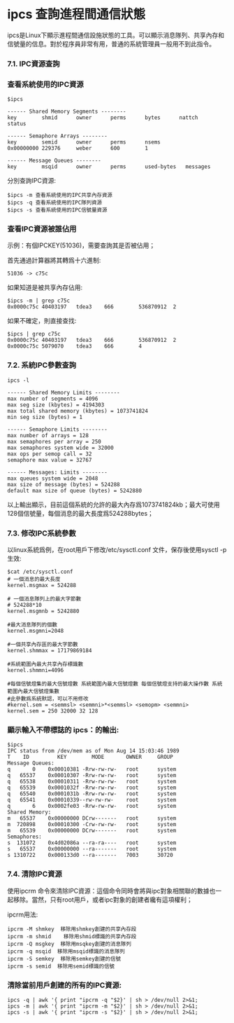 # ipcs 查詢進程間通信狀態
ipcs是Linux下顯示進程間通信設施狀態的工具。可以顯示消息隊列、共享內存和信號量的信息。對於程序員非常有用，普通的系統管理員一般用不到此指令。

### 7.1. IPC資源查詢
### 查看系統使用的IPC資源
```
$ipcs

------ Shared Memory Segments --------
key        shmid      owner      perms      bytes      nattch     status

------ Semaphore Arrays --------
key        semid      owner      perms      nsems
0x00000000 229376     weber      600        1

------ Message Queues --------
key        msqid      owner      perms      used-bytes   messages
```

分別查詢IPC資源:
```
$ipcs -m 查看系統使用的IPC共享內存資源
$ipcs -q 查看系統使用的IPC隊列資源
$ipcs -s 查看系統使用的IPC信號量資源
```

### 查看IPC資源被誰佔用
示例：有個IPCKEY(51036)，需要查詢其是否被佔用；

首先通過計算器將其轉爲十六進制:
```
51036 -> c75c
```

如果知道是被共享內存佔用:
```
$ipcs -m | grep c75c
0x0000c75c 40403197   tdea3    666        536870912  2
```
如果不確定，則直接查找:
```
$ipcs | grep c75c
0x0000c75c 40403197   tdea3    666        536870912  2
0x0000c75c 5079070    tdea3    666        4
```
### 7.2. 系統IPC參數查詢
```
ipcs -l

------ Shared Memory Limits --------
max number of segments = 4096
max seg size (kbytes) = 4194303
max total shared memory (kbytes) = 1073741824
min seg size (bytes) = 1

------ Semaphore Limits --------
max number of arrays = 128
max semaphores per array = 250
max semaphores system wide = 32000
max ops per semop call = 32
semaphore max value = 32767

------ Messages: Limits --------
max queues system wide = 2048
max size of message (bytes) = 524288
default max size of queue (bytes) = 5242880
```

以上輸出顯示，目前這個系統的允許的最大內存爲1073741824kb；最大可使用128個信號量，每個消息的最大長度爲524288bytes；

### 7.3. 修改IPC系統參數
以linux系統爲例，在root用戶下修改/etc/sysctl.conf 文件，保存後使用sysctl -p生效:
```
$cat /etc/sysctl.conf
# 一個消息的最大長度
kernel.msgmax = 524288

# 一個消息隊列上的最大字節數
# 524288*10
kernel.msgmnb = 5242880

#最大消息隊列的個數
kernel.msgmni=2048

#一個共享內存區的最大字節數
kernel.shmmax = 17179869184

#系統範圍內最大共享內存標識數
kernel.shmmni=4096

#每個信號燈集的最大信號燈數 系統範圍內最大信號燈數 每個信號燈支持的最大操作數 系統範圍內最大信號燈集數
#此參數爲系統默認，可以不用修改
#kernel.sem = <semmsl> <semmni>*<semmsl> <semopm> <semmni>
kernel.sem = 250 32000 32 128
```
### 顯示輸入不帶標誌的 ipcs：的輸出:
```
$ipcs
IPC status from /dev/mem as of Mon Aug 14 15:03:46 1989
T    ID         KEY        MODE       OWNER     GROUP
Message Queues:
q       0    0x00010381 -Rrw-rw-rw-   root      system
q   65537    0x00010307 -Rrw-rw-rw-   root      system
q   65538    0x00010311 -Rrw-rw-rw-   root      system
q   65539    0x0001032f -Rrw-rw-rw-   root      system
q   65540    0x0001031b -Rrw-rw-rw-   root      system
q   65541    0x00010339--rw-rw-rw-    root      system
q       6    0x0002fe03 -Rrw-rw-rw-   root      system
Shared Memory:
m   65537    0x00000000 DCrw-------   root      system
m  720898    0x00010300 -Crw-rw-rw-   root      system
m   65539    0x00000000 DCrw-------   root      system
Semaphores:
s  131072    0x4d02086a --ra-ra----   root      system
s   65537    0x00000000 --ra-------   root      system
s 1310722    0x000133d0 --ra-------   7003      30720
```
### 7.4. 清除IPC資源
使用ipcrm 命令來清除IPC資源：這個命令同時會將與ipc對象相關聯的數據也一起移除。當然，只有root用戶，或者ipc對象的創建者纔有這項權利；

ipcrm用法:
```
ipcrm -M shmkey  移除用shmkey創建的共享內存段
ipcrm -m shmid    移除用shmid標識的共享內存段
ipcrm -Q msgkey  移除用msqkey創建的消息隊列
ipcrm -q msqid  移除用msqid標識的消息隊列
ipcrm -S semkey  移除用semkey創建的信號
ipcrm -s semid  移除用semid標識的信號
```
### 清除當前用戶創建的所有的IPC資源:
```
ipcs -q | awk '{ print "ipcrm -q "$2}' | sh > /dev/null 2>&1;
ipcs -m | awk '{ print "ipcrm -m "$2}' | sh > /dev/null 2>&1;
ipcs -s | awk '{ print "ipcrm -s "$2}' | sh > /dev/null 2>&1;
```

